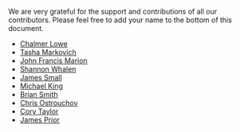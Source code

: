 We are very grateful for the support and contributions of all our contributors.
Please feel free to add your name to the bottom of this document.

* [Chalmer Lowe](https://github.com/chalmerlowe)
* [Tasha Markovich](https://github.com/TashaMC)
* [John Francis Marion](https://github.com/jfmario)
* [Shannon Whalen](https://github.com/shay2501)
* [James Small](https://github.com/sockduct)
* [Michael King](https://github.com/mbking92)
* [Brian Smith](https://github.com/briansmithbeta)
* [Chris Ostrouchov](https://github.com/costrouc)
* [Cory Taylor](https://github.com/ctaylor08)
* [James Prior](https://github.com/james-prior)
